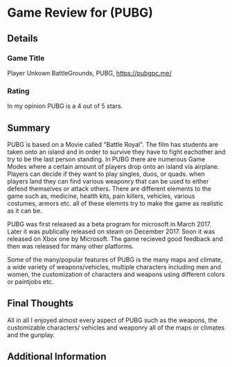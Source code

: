# Game Review for (PUBG)

## Details

### Game Title

Player Unkown BattleGrounds, PUBG, https://pubgpc.me/

### Rating

In my opinion PUBG is a 4 out of 5 stars. 

## Summary

PUBG is based on a Movie called "Battle Royal". The film has students are taken onto an island and in order to survive they have to fight eachother and try to be the last person standing. In PUBG there are numerous Game Modes where a certain amount of players drop onto an island via airplane. Players can decide if they want to play singles, duos, or quads. when players land they can find various weaponry that can be used to either defend themselves or attack others. There are different elements to the game such as, medicine, health kits, pain killers, vehicles, various costumes, armors etc. all of these elemnts try to make the game as realistic as it can be. 

PUBG was first released as a beta program for microsoft in March 2017. Later it was publically released on steam on December 2017. Soon it was released on Xbox one by Microsoft. The game recieved good feedback and then was released for many other platforms. 

Some of the many/popular features of PUBG is the many maps and climate, a wide variety of weapons/vehicles, multiple characters including men and women, the customization of characters and weapons using different colors or paintjobs etc. 

## Final Thoughts

All in all I enjoyed almost every aspect of PUBG such as the weapons, the customizable characters/ vehicles and weaponry all of the maps or climates and the gunplay.  

## Additional Information

